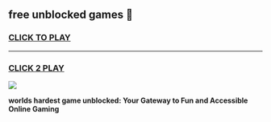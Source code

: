 
## free unblocked games 👋
<h3>
<a href="https://premium.freeplayer.one?title=free_unblocked_games&ref=13F">CLICK TO PLAY</a></h3>
<hr>

<h3>
<a href="https://premium.freeplayer.one?title=free_unblocked_games&ref=13F">CLICK 2 PLAY</a>
  
</h3>

<a href="https://premium.freeplayer.one?title=free_unblocked_games&ref=12F/"><img src="https://clearcache.store/games.png"></a>


**worlds hardest game unblocked: Your Gateway to Fun and Accessible Online Gaming**
